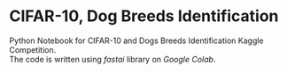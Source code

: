 # CIFAR-10, Dog Breeds Identification
Python Notebook for CIFAR-10 and Dogs Breeds Identification Kaggle Competition.<br />
The code is written using *fastai* library on *Google Colab*.
